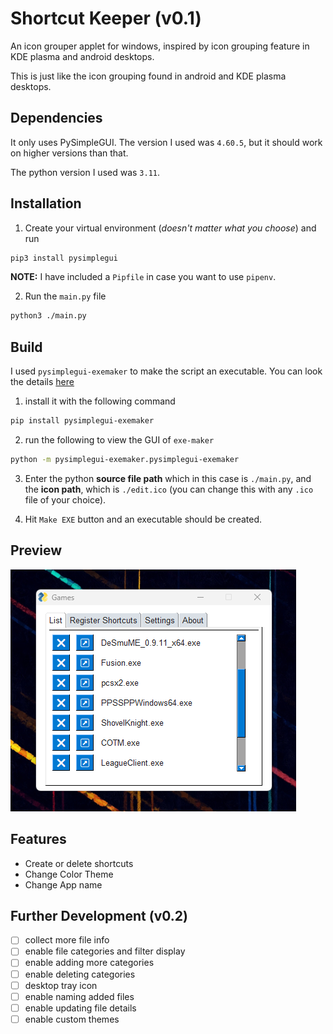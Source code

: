 # Shortcut Keeper (v0.1)
An icon grouper applet for windows, inspired by icon grouping feature in KDE plasma and android desktops.

This is just like the icon grouping found in android and KDE plasma desktops.

## Dependencies
It only uses PySimpleGUI. The version I used was `4.60.5`, but it should work on higher versions than that.

The python version I used was `3.11`.

## Installation
1. Create your virtual environment (_doesn't matter what you choose_) and run

```bash
pip3 install pysimplegui
```
**NOTE:** I have included a `Pipfile` in case you want to use `pipenv`.

2. Run the `main.py` file

```bash
python3 ./main.py
```

## Build

I used `pysimplegui-exemaker` to make the script an executable. You can look the details [here](https://pypi.org/project/pysimplegui-exemaker/)

1. install it with the following command

```bash
pip install pysimplegui-exemaker
```

2. run the following to view the GUI of `exe-maker`

```bash
python -m pysimplegui-exemaker.pysimplegui-exemaker
```

3. Enter the python **source file path** which in this case is `./main.py`, and the **icon path**, which is `./edit.ico` (you can change this with any `.ico` file of your choice).

4. Hit `Make EXE` button and an executable should be created.

## Preview

![preview](docs/images/preview.png)

## Features

- Create or delete shortcuts
- Change Color Theme
- Change App name

## Further Development (v0.2)

- [ ] collect more file info
- [ ] enable file categories and filter display
- [ ] enable adding more categories
- [ ] enable deleting categories
- [ ] desktop tray icon
- [ ] enable naming added files
- [ ] enable updating file details
- [ ] enable custom themes
